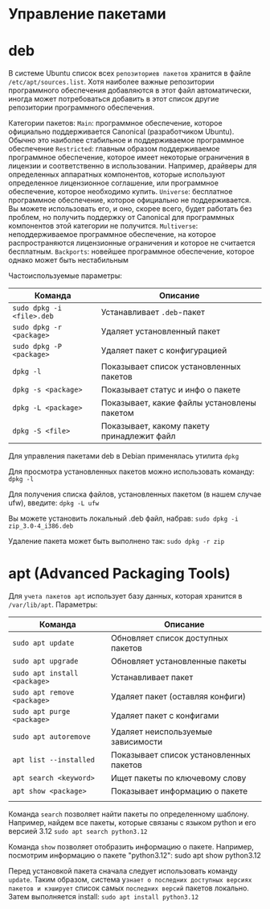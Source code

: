 # Управление пакетами

# deb
В системе Ubuntu список всех `репозиториев пакетов` хранится в файле `/etc/apt/sources.list`. 
Хотя наиболее важные репозитории программного обеспечения добавляются в этот файл автоматически, иногда может потребоваться добавить в этот список другие репозитории программного обеспечения.

Категории пакетов:
`Main`: программное обеспечение, которое официально поддерживается Canonical (разработчиком Ubuntu). Обычно это наиболее стабильное и поддерживаемое программное обеспечение
`Restricted`: главным образом поддерживаемое программное обеспечение, которое имеет некоторые ограничения в лицензии и соответственно в использовании. Например, драйверы для определенных аппаратных компонентов, которые используют определенное лицензионное соглашение, или программное обеспечение, которое необходимо купить.
`Universe`: бесплатное программное обеспечение, которое официально не поддерживается. Вы можете использовать его, и оно, скорее всего, будет работать без проблем, но получить поддержку от Canonical для программных компонентов этой категории не получится.
`Multiverse`: неподдерживаемое программное обеспечение, на которое распространяются лицензионные ограничения и которое не считается бесплатным.
`Backports`: новейшее программное обеспечение, которое однако может быть нестабильным

Частоиспользуемые параметры:

| Команда                   | Описание                                    |
| ------------------------- | ------------------------------------------- |
| `sudo dpkg -i <file>.deb` | Устанавливает `.deb`-пакет                  |
| `sudo dpkg -r <package>`  | Удаляет установленный пакет                 |
| `sudo dpkg -P <package>`  | Удаляет пакет с конфигурацией               |
| `dpkg -l`                 | Показывает список установленных пакетов     |
| `dpkg -s <package>`       | Показывает статус и инфо о пакете           |
| `dpkg -L <package>`       | Показывает, какие файлы установлены пакетом |
| `dpkg -S <file>`          | Показывает, какому пакету принадлежит файл  |


Для управления пакетами deb в Debian применялась утилита `dpkg`

Для просмотра установленных пакетов можно использовать команду:
`dpkg -l`

Для получения списка файлов, установленных пакетом (в нашем случае ufw), введите:
`dpkg -L ufw`

Вы можете установить локальный .deb файл, набрав:
`sudo dpkg -i zip_3.0-4_i386.deb`

Удаление пакета может быть выполнено так:
`sudo dpkg -r zip`

# apt (Advanced Packaging Tools)
Для `учета пакетов apt` использует базу данных, которая хранится в `/var/lib/apt`.
Параметры:

| Команда                      | Описание                                |
| ---------------------------- | --------------------------------------- |
| `sudo apt update`            | Обновляет список доступных пакетов      |
| `sudo apt upgrade`           | Обновляет установленные пакеты          |
| `sudo apt install <package>` | Устанавливает пакет                     |
| `sudo apt remove <package>`  | Удаляет пакет (оставляя конфиги)        |
| `sudo apt purge <package>`   | Удаляет пакет с конфигами               |
| `sudo apt autoremove`        | Удаляет неиспользуемые зависимости      |
| `apt list --installed`       | Показывает список установленных пакетов |
| `apt search <keyword>`       | Ищет пакеты по ключевому слову          |
| `apt show <package>`         | Показывает информацию о пакете          |
|                              |                                         |


Команда `search` позволяет найти пакеты по определенному шаблону. Например, найдем все пакеты, которые связаны с языком python и его версией 3.12
`sudo apt search python3.12`

Команда `show` позволяет отобразить информацию о пакете. Например, посмотрим информацию о пакете "python3.12":
sudo apt show python3.12

Перед установкой пакета сначала следует использовать команду `update`. 
Таким образом, система у`знает о последних доступных версиях пакетов и кэширует` список самых `последних версий` пакетов локально.
Затем выполняется install:
`sudo apt install python3.12`